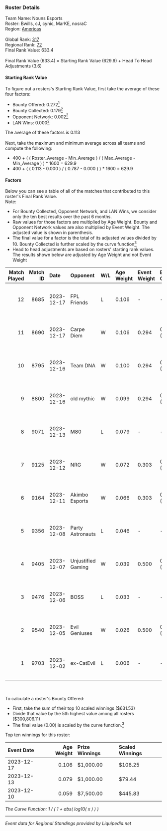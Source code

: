 ### Roster Details<br />
Team Name: Nouns Esports<br />
Roster: Bwills, cJ, cynic, MarKE, nosraC<br />
Region: [Americas]( ../standings_americas.md)<br />
<br />
Global Rank: [317](../standings_global.md)<br />
Regional Rank: [72]( ../standings_americas.md)<br />
Final Rank Value:  633.4<br />
<br />
Final Rank Value (633.4) = Starting Rank Value (629.9) + Head To Head Adjustments (3.6)<br />

#### Starting Rank Value<br />
To figure out a rosters's Starting Rank Value, first take the average of these four factors:<br />
- Bounty Offered: 0.272[<sup>1</sup>](#table2)
- Bounty Collected: 0.179[<sup>2</sup>](#table1)
- Opponent Network: 0.002[<sup>2</sup>](#table1)
- LAN Wins: 0.000[<sup>2</sup>](#table1)

The average of these factors is 0.113<br />
<br />
Next, take the maximum and minimum average across all teams and compute the following:<br />
- 400 + ( ( Roster_Average - Min_Average ) / ( Max_Average - Min_Average ) ) * 1600 = 629.9
- 400 + ( ( 0.113 - 0.000 ) / ( 0.787 - 0.000 ) ) * 1600 = 629.9


#### Factors<br />
Below you can see a table of all of the matches that contributed to this roster's Final Rank Value.<br />
Note:<br />

- For Bounty Collected, Opponent Network, and LAN Wins, we consider only the ten best results over the past 6 months.
- Raw values for those factors are multiplied by Age Weight. Bounty and Opponent Network values are also multiplied by Event Weight. The adjusted value is shown in parenthesis.
- The final value for a factor is the total of its adjusted values divided by 10. Bounty Collected is further scaled by the curve function[<sup>3</sup>](#curveFunction)
- Head to head adjustments are based on rosters' starting rank values. The results shown below are adjusted by Age Weight and not Event Weight
<span id="table1"></span><br />


| Match Played | Match ID | Date       | Opponent           | W/L | Age Weight | Event Weight | Bounty Collected | Opponent Network | LAN Wins  | H2H Adj. | Roster                           |
| -: | -: | :- | :- | :- | :- | :- | :- | :- | :- | -: | :- |
|           12 |     8685 | 2023-12-17 | FPL Friends        | L   | 0.106      | -            | -                | -                | -         |    -1.68 | Bwills, cJ, cynic, MarKE, nosraC |
|           11 |     8690 | 2023-12-17 | Carpe Diem         | W   | 0.106      | 0.294        | 0.000 (0.000)    | 0.243 (0.008)    | 0 (0.000) |     1.68 | Bwills, cJ, cynic, MarKE, nosraC |
|           10 |     8795 | 2023-12-16 | Team DNA           | W   | 0.100      | 0.294        | 0.000 (0.000)    | 0.003 (0.000)    | 0 (0.000) |     0.67 | Bwills, cJ, cynic, MarKE, nosraC |
|            9 |     8800 | 2023-12-16 | old mythic         | W   | 0.099      | 0.294        | 0.000 (0.000)    | 0.000 (0.000)    | 0 (0.000) |     0.67 | Bwills, cJ, cynic, MarKE, nosraC |
|            8 |     9071 | 2023-12-13 | M80                | L   | 0.079      | -            | -                | -                | -         |    -0.07 | Bwills, cJ, cynic, MarKE, nosraC |
|            7 |     9125 | 2023-12-12 | NRG                | W   | 0.072      | 0.303        | 0.010 (0.000)    | 0.555 (0.012)    | 0 (0.000) |     1.72 | Bwills, cJ, cynic, MarKE, nosraC |
|            6 |     9164 | 2023-12-11 | Akimbo Esports     | W   | 0.066      | 0.303        | 0.000 (0.000)    | 0.004 (0.000)    | 0 (0.000) |     0.64 | Bwills, cJ, cynic, MarKE, nosraC |
|            5 |     9356 | 2023-12-08 | Party Astronauts   | L   | 0.046      | -            | -                | -                | -         |    -0.73 | Bwills, cJ, cynic, MarKE, nosraC |
|            4 |     9405 | 2023-12-07 | Unjustified Gaming | W   | 0.039      | 0.500        | 0.001 (0.000)    | 0.001 (0.000)    | 0 (0.000) |     0.59 | Bwills, cJ, cynic, MarKE, nosraC |
|            3 |     9476 | 2023-12-06 | BOSS               | L   | 0.033      | -            | -                | -                | -         |    -0.23 | Bwills, cJ, cynic, MarKE, nosraC |
|            2 |     9540 | 2023-12-05 | Evil Geniuses      | W   | 0.026      | 0.500        | 0.001 (0.000)    | 0.001 (0.000)    | 0 (0.000) |     0.39 | Bwills, cJ, cynic, MarKE, nosraC |
|            1 |     9703 | 2023-12-02 | ex-CatEvil         | L   | 0.006      | -            | -                | -                | -         |    -0.10 | Bwills, cJ, cynic, MarKE, nosraC |

<br />
<span id="table2"></span><br />
To calculate a roster's Bounty Offered:<br />

- First, take the sum of their top 10 scaled winnings ($631.53)
- Divide that value by the 5th highest value among all rosters ($300,806.11)
- The final value (0.00) is scaled by the curve function.[<sup>3</sup>](#curveFunction)

Top ten winnings for this roster:<br />

| Event Date | Age Weight | Prize Winnings | Scaled Winnings |
| :- | -: | :- | :- |
| 2023-12-17 |      0.106 | $1,000.00      | $106.25         |
| 2023-12-13 |      0.079 | $1,000.00      | $79.44          |
| 2023-12-10 |      0.059 | $7,500.00      | $445.83         |


<span id="curveFunction"></span>_The Curve Function: 1 / ( 1 + abs( log10( x ) ) )_<br />

---
_Event data for Regional Standings provided by Liquipedia.net_<br />
